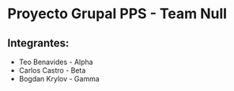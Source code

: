 # Proyecto Grupal PPS - Team Null

## Integrantes:  
+ Teo Benavides - Alpha
+ Carlos Castro - Beta
+ Bogdan Krylov - Gamma